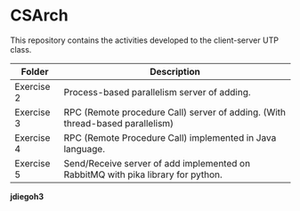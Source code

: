 # CSArch

This repository contains the activities developed to the client-server UTP class.



| Folder     | Description                                                  |
| ---------- | ------------------------------------------------------------ |
| Exercise 2 | Process-based parallelism server of adding.                  |
| Exercise 3 | RPC (Remote procedure Call) server of adding. (With thread-based parallelism) |
| Exercise 4 | RPC (Remote Procedure Call) implemented in Java language.    |
| Exercise 5 | Send/Receive server of add implemented on RabbitMQ with pika library for python. |



**jdiegoh3**